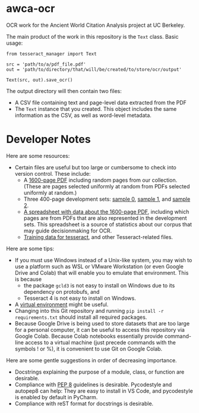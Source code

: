 # awca-ocr
OCR work for the Ancient World Citation Analysis project at UC Berkeley.

The main product of the work in this repository is the `Text` class. Basic usage:

```
from tesseract_manager import Text

src = 'path/to/a/pdf_file.pdf'
out = 'path/to/directory/that/will/be/created/to/store/ocr/output'

Text(src, out).save_ocr()
```

The output directory will then contain two files:
* A CSV file containing text and page-level data extracted from the PDF
* The `Text` instance that you created. This object includes the same information as the CSV, as well as word-level metadata.

# Developer Notes
Here are some resources:
* Certain files are useful but too large or cumbersome to check into version control. These include:
  * A [1600-page PDF](https://drive.google.com/file/d/1gN47TR_KSJxMjGIp1UGOp5qavxGjFTre/view?usp=sharing) including random pages from our collection. (These are pages selected uniformly at random from PDFs selected uniformly at random.)
  * Three 400-page development sets: [sample 0](https://drive.google.com/file/d/19OQOaOqkOJTCBwS7829HHMqscgMxqUKH/view?usp=sharing), [sample 1](https://drive.google.com/file/d/1KCTdlQWOB2Nyn06EW7UW7BTZhHDYJhGm/view?usp=sharing), and [sample 2](https://drive.google.com/file/d/1bWlORa_P_dCKZhgmjumQ_uhh_C2uo_Xy/view?usp=sharing).
  * [A spreadsheet with data about the 1600-page PDF](https://docs.google.com/spreadsheets/d/1w-eGo7Rep4QbhUl5yfNXdrHs_yOqRhpn7XmwICC9CXg/edit?usp=sharing), including which pages are from PDFs that are also represented in the development sets. This spreadsheet is a source of statistics about our corpus that may guide decisionmaking for OCR.
  * [Training data for tesseract](https://drive.google.com/drive/folders/1-URSGgpsxAv5F6TQiczHXxOIMNkzr4ea?usp=sharing), and other Tesseract-related files.

Here are some tips:
* If you must use Windows instead of a Unix-like system, you may wish to use a platform such as WSL or VMware Workstation (or even Google Drive and Colab) that will enable you to emulate that environment. This is because
  * the package `gcld3` is not easy to install on Windows due to its dependency on protobufs, and
  * Tesseract 4 is not easy to install on Windows.
* A [virtual environment](https://docs.python.org/3/tutorial/venv.html) might be useful.
* Changing into this Git repository and running `pip install -r requirements.txt` should install all required packages.
* Because Google Drive is being used to store datasets that are too large for a personal computer, it can be useful to access this repository via Google Colab. Because Colab notebooks essentially provide command-line access to a virtual machine (just precede commands with the symbols ! or %), it is convenient to use Git on Google Colab.

Here are some gentle suggestions in order of decreasing importance.
* Docstrings explaining the purpose of a module, class, or function are desirable.
* Compliance with [PEP 8](https://www.python.org/dev/peps/pep-0008/) guidelines is desirable. Pycodestyle and autopep8 can help: They are easy to install in VS Code, and pycodestyle is enabled by default in PyCharm.
* Compliance with reST format for docstrings is desirable.

